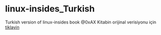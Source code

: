 # linux-insides_Turkish
Turkish version of linux-insides book @0xAX
Kitabin orijinal verisiyonu için [tiklayin](https://github.com/0xAX/linux-insides)
